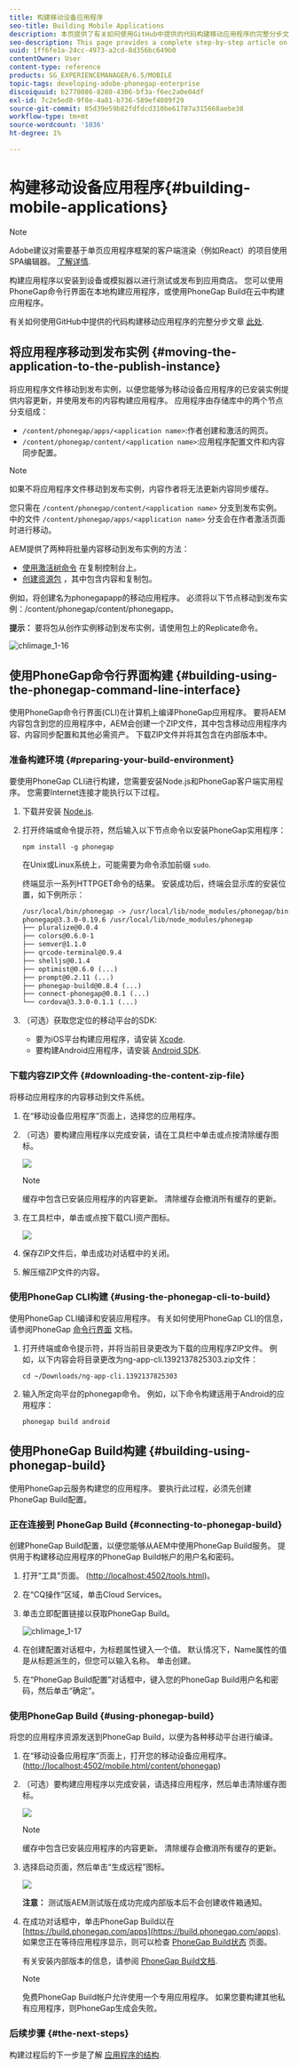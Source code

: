 ```yaml
---
title: 构建移动设备应用程序
seo-title: Building Mobile Applications
description: 本页提供了有关如何使用GitHub中提供的代码构建移动应用程序的完整分步文章。请将应用程序构建到设备或模拟器以进行测试或发布到应用商店。 您可以使用PhoneGap命令行界面在本地构建应用程序，或使用PhoneGap Build在云中构建应用程序。
seo-description: This page provides a complete step-by-step article on how to build a mobile application using code available from GitHub is available here.Build your application to install to a device or simulator for testing or for publishing to app stores. You can build applications locally using the PhoneGap Command Line Interface, or in the cloud using PhoneGap Build.
uuid: 1ff6fe1a-24cc-4973-a2cd-8d356bc649b0
contentOwner: User
content-type: reference
products: SG_EXPERIENCEMANAGER/6.5/MOBILE
topic-tags: developing-adobe-phonegap-enterprise
discoiquuid: b2778086-8280-4306-bf3a-f6ec2a0e04df
exl-id: 7c2e5ed8-9f8e-4a81-b736-589ef4089f29
source-git-commit: 85d39e59b82fdfdcd310be61787a315668aebe38
workflow-type: tm+mt
source-wordcount: '1036'
ht-degree: 1%

---
```


# 构建移动设备应用程序{#building-mobile-applications}

>[!NOTE]
>
>Adobe建议对需要基于单页应用程序框架的客户端渲染（例如React）的项目使用SPA编辑器。 [了解详情](/help/sites-developing/spa-overview.md).

构建应用程序以安装到设备或模拟器以进行测试或发布到应用商店。 您可以使用PhoneGap命令行界面在本地构建应用程序，或使用PhoneGap Build在云中构建应用程序。

有关如何使用GitHub中提供的代码构建移动应用程序的完整分步文章 [此处](https://helpx.adobe.com/experience-manager/using/aem62_mobile.html).

## 将应用程序移动到发布实例 {#moving-the-application-to-the-publish-instance}

将应用程序文件移动到发布实例，以便您能够为移动设备应用程序的已安装实例提供内容更新，并使用发布的内容构建应用程序。 应用程序由存储库中的两个节点分支组成：

* `/content/phonegap/apps/<application name>`:作者创建和激活的网页。
* `/content/phonegap/content/<application name>`:应用程序配置文件和内容同步配置。

>[!NOTE]
>
>如果不将应用程序文件移动到发布实例，内容作者将无法更新内容同步缓存。

您只需在 `/content/phonegap/content/<application name>` 分支到发布实例。 中的文件 `/content/phonegap/apps/<application name>` 分支会在作者激活页面时进行移动。

AEM提供了两种将批量内容移动到发布实例的方法：

* [使用激活树命令](/help/sites-authoring/publishing-pages.md) 在复制控制台上。
* [创建资源包](/help/sites-administering/package-manager.md) ，其中包含内容和复制包。

例如，将创建名为phonegapapp的移动应用程序。 必须将以下节点移动到发布实例：/content/phonegap/content/phonegapp。

**提示：** 要将包从创作实例移动到发布实例，请使用包上的Replicate命令。

![chlimage_1-16](assets/chlimage_1-16.png)

## 使用PhoneGap命令行界面构建 {#building-using-the-phonegap-command-line-interface}

使用PhoneGap命令行界面(CLI)在计算机上编译PhoneGap应用程序。 要将AEM内容包含到您的应用程序中，AEM会创建一个ZIP文件，其中包含移动应用程序内容、内容同步配置和其他必需资产。 下载ZIP文件并将其包含在内部版本中。

### 准备构建环境 {#preparing-your-build-environment}

要使用PhoneGap CLI进行构建，您需要安装Node.js和PhoneGap客户端实用程序。 您需要Internet连接才能执行以下过程。

1. 下载并安装 [Node.js](https://nodejs.org/).
1. 打开终端或命令提示符，然后输入以下节点命令以安装PhoneGap实用程序：

   ```shell
   npm install -g phonegap
   ```

   在Unix或Linux系统上，可能需要为命令添加前缀 `sudo`.

   终端显示一系列HTTPGET命令的结果。 安装成功后，终端会显示库的安装位置，如下例所示：

   ```xml
   /usr/local/bin/phonegap -> /usr/local/lib/node_modules/phonegap/bin/phonegap.js
   phonegap@3.3.0-0.19.6 /usr/local/lib/node_modules/phonegap
   ├── pluralize@0.0.4
   ├── colors@0.6.0-1
   ├── semver@1.1.0
   ├── qrcode-terminal@0.9.4
   ├── shelljs@0.1.4
   ├── optimist@0.6.0 (...)
   ├── prompt@0.2.11 (...)
   ├── phonegap-build@0.8.4 (...)
   ├── connect-phonegap@0.8.1 (...)
   └── cordova@3.3.0-0.1.1 (...)
   ```

1. （可选）获取您定位的移动平台的SDK:

   * 要为iOS平台构建应用程序，请安装 [Xcode](https://developer.apple.com/xcode/).
   * 要构建Android应用程序，请安装 [Android SDK](https://developer.android.com/).

### 下载内容ZIP文件 {#downloading-the-content-zip-file}

将移动应用程序的内容移动到文件系统。

1. 在“移动设备应用程序”页面上，选择您的应用程序。
1. （可选）要构建应用程序以完成安装，请在工具栏中单击或点按清除缓存图标。

   ![](do-not-localize/chlimage_1.png)

   >[!NOTE]
   >
   >缓存中包含已安装应用程序的内容更新。 清除缓存会撤消所有缓存的更新。

1. 在工具栏中，单击或点按下载CLI资产图标。

   ![](do-not-localize/chlimage_1-1.png)

1. 保存ZIP文件后，单击成功对话框中的关闭。
1. 解压缩ZIP文件的内容。

### 使用PhoneGap CLI构建 {#using-the-phonegap-cli-to-build}

使用PhoneGap CLI编译和安装应用程序。 有关如何使用PhoneGap CLI的信息，请参阅PhoneGap [命令行界面](https://docs.phonegap.com/en/3.0.0/guide_cli_index.md.html) 文档。

1. 打开终端或命令提示符，并将当前目录更改为下载的应用程序ZIP文件。 例如，以下内容会将目录更改为ng-app-cli.1392137825303.zip文件：

   ```shell
   cd ~/Downloads/ng-app-cli.1392137825303
   ```

1. 输入所定向平台的phonegap命令。 例如，以下命令构建适用于Android的应用程序：

   ```shell
   phonegap build android
   ```

## 使用PhoneGap Build构建 {#building-using-phonegap-build}

使用PhoneGap云服务构建您的应用程序。 要执行此过程，必须先创建PhoneGap Build配置。

### 正在连接到 PhoneGap Build {#connecting-to-phonegap-build}

创建PhoneGap Build配置，以便您能够从AEM中使用PhoneGap Build服务。 提供用于构建移动应用程序的PhoneGap Build帐户的用户名和密码。

1. 打开“工具”页面。 ([http://localhost:4502/tools.html](http://localhost:4502/tools.html))。
1. 在“CQ操作”区域，单击Cloud Services。
1. 单击立即配置链接以获取PhoneGap Build。

   ![chlimage_1-17](assets/chlimage_1-17.png)

1. 在创建配置对话框中，为标题属性键入一个值。 默认情况下，Name属性的值是从标题派生的，但您可以输入名称。 单击创建。
1. 在“PhoneGap Build配置”对话框中，键入您的PhoneGap Build用户名和密码，然后单击“确定”。

### 使用PhoneGap Build {#using-phonegap-build}

将您的应用程序资源发送到PhoneGap Build，以便为各种移动平台进行编译。

1. 在“移动设备应用程序”页面上，打开您的移动设备应用程序。 ([http://localhost:4502/mobile.html/content/phonegap](http://localhost:4502/mobile.html/content/phonegap))
1. （可选）要构建应用程序以完成安装，请选择应用程序，然后单击清除缓存图标。

   ![](do-not-localize/chlimage_1-2.png)

   >[!NOTE]
   >
   >缓存中包含已安装应用程序的内容更新。 清除缓存会撤消所有缓存的更新。

1. 选择启动页面，然后单击“生成远程”图标。

   ![](do-not-localize/chlimage_1-3.png)

   **注意：** 测试版AEM测试版在成功完成内部版本后不会创建收件箱通知。

1. 在成功对话框中，单击PhoneGap Build以在 [https://build.phonegap.com/apps](https://build.phonegap.com/apps). 如果您正在等待应用程序显示，则可以检查 [PhoneGap Build状态](https://status.build.phonegap.com/) 页面。

   有关安装内部版本的信息，请参阅 [PhoneGap Build文档](https://github.com/phonegap/phonegap-docs/tree/master/docs/4-phonegap-build).

   >[!NOTE]
   >
   >免费PhoneGap Build帐户允许使用一个专用应用程序。 如果您要构建其他私有应用程序，则PhoneGap生成会失败。

### 后续步骤 {#the-next-steps}

构建过程后的下一步是了解 [应用程序的结构](/help/mobile/phonegap-structure-an-app.md).
